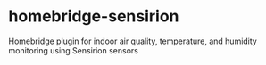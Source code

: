 # homebridge-sensirion
Homebridge plugin for indoor air quality, temperature, and humidity monitoring using Sensirion sensors
